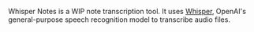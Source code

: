 Whisper Notes is a WIP note transcription tool. It uses [Whisper](https://github.com/openai/whisper), OpenAI's general-purpose speech recognition model to transcribe audio files.
